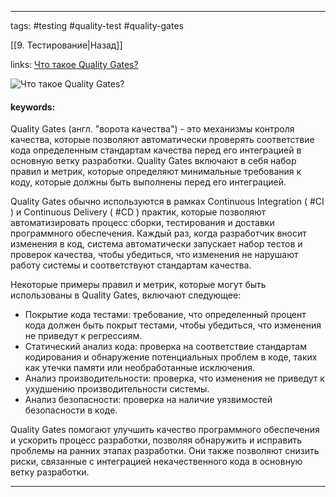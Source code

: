 ____

tags: #testing #quality-test #quality-gates

[[9. Тестирование|Назад]]

links: [Что такое Quality Gates?](https://habr.com/ru/articles/690296/)

![Что такое Quality Gates?](https://youtu.be/__neFkxAO9s?t=145)

#### keywords:

Quality Gates (англ. "ворота качества") - это механизмы контроля качества, которые позволяют автоматически проверять соответствие кода определенным стандартам качества перед его интеграцией в основную ветку разработки. Quality Gates включают в себя набор правил и метрик, которые определяют минимальные требования к коду, которые должны быть выполнены перед его интеграцией.

Quality Gates обычно используются в рамках Continuous Integration ( #CI ) и Continuous Delivery ( #CD ) практик, которые позволяют автоматизировать процесс сборки, тестирования и доставки программного обеспечения. Каждый раз, когда разработчик вносит изменения в код, система автоматически запускает набор тестов и проверок качества, чтобы убедиться, что изменения не нарушают работу системы и соответствуют стандартам качества.

Некоторые примеры правил и метрик, которые могут быть использованы в Quality Gates, включают следующее:

- Покрытие кода тестами: требование, что определенный процент кода должен быть покрыт тестами, чтобы убедиться, что изменения не приведут к регрессиям.
- Статический анализ кода: проверка на соответствие стандартам кодирования и обнаружение потенциальных проблем в коде, таких как утечки памяти или необработанные исключения.
- Анализ производительности: проверка, что изменения не приведут к ухудшению производительности системы.
- Анализ безопасности: проверка на наличие уязвимостей безопасности в коде.

Quality Gates помогают улучшить качество программного обеспечения и ускорить процесс разработки, позволяя обнаружить и исправить проблемы на ранних этапах разработки. Они также позволяют снизить риски, связанные с интеграцией некачественного кода в основную ветку разработки.

_____
